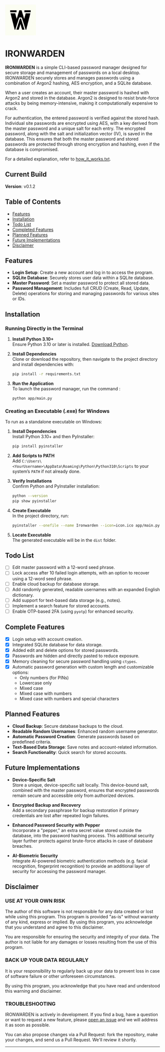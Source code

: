 <img src="./ironwarden.png" alt="Ironwarden icon" width="100" height="100">

# IRONWARDEN
**IRONWARDEN** is a simple CLI-based password manager designed for secure storage and management of passwords on a local desktop. IRONWARDEN securely stores and manages passwords using a combination of Argon2 hashing, AES encryption, and a SQLite database.

When a user creates an account, their master password is hashed with Argon2 and stored in the database. Argon2 is designed to resist brute-force attacks by being memory-intensive, making it computationally expensive to crack.

For authentication, the entered password is verified against the stored hash. Individual site passwords are encrypted using AES, with a key derived from the master password and a unique salt for each entry. The encrypted password, along with the salt and initialization vector (IV), is saved in the database. This ensures that both the master password and stored passwords are protected through strong encryption and hashing, even if the database is compromised.

For a detailed explanation, refer to [how_it_works.txt](how_it_works.txt).

## Current Build  
**Version**: v0.1.2

## Table of Contents

- [Features](#features)
- [Installation](#installation)
- [Todo List](#todo-list)
- [Completed Features](#completed-features)
- [Planned Features](#planned-features)
- [Future Implementations](#future-implementations)
- [Disclaimer](#disclaimer)

## Features

- **Login Setup**: Create a new account and log in to access the program.
- **SQLite Database**: Securely stores user data within a SQLite database.
- **Master Password**: Set a master password to protect all stored data.
- **Password Management**: Includes full CRUD (Create, Read, Update, Delete) operations for storing and managing passwords for various sites or IDs.

## Installation

### Running Directly in the Terminal

1. **Install Python 3.10+**  
   Ensure Python 3.10 or later is installed. [Download Python](https://www.python.org/downloads/).

2. **Install Dependencies**  
   Clone or download the repository, then navigate to the project directory and install dependencies with:
   ```bash
   pip install -r requirements.txt
   ```

3. **Run the Application**  
   To launch the password manager, run the command :
   ```bash
   python app/main.py
   ```

### Creating an Executable (.exe) for Windows

To run as a standalone executable on Windows:

1. **Install Dependencies**  
   Install Python 3.10+ and then PyInstaller:
   ```bash
   pip install pyinstaller
   ```

2. **Add Scripts to PATH**  
   Add `C:\Users\<YourUsername>\AppData\Roaming\Python\Python310\Scripts` to your system’s `PATH` if not already done.

3. **Verify Installations**  
   Confirm Python and PyInstaller installation:
   ```bash
   python --version
   pip show pyinstaller
   ```

4. **Create Executable**  
   In the project directory, run:
   ```bash
   pyinstaller --onefile --name Ironwarden --icon=icon.ico app/main.py
   ```

5. **Locate Executable**  
   The generated executable will be in the `dist` folder.

## Todo List

- [ ] Edit master password with a 12-word seed phrase.
- [ ] Lock access after 10 failed login attempts, with an option to recover using a 12-word seed phrase.
- [ ] Enable cloud backup for database storage.
- [ ] Add randomly generated, readable usernames with an expanded English dictionary.
- [ ] Add support for text-based data storage (e.g., notes).
- [ ] Implement a search feature for stored accounts.
- [ ] Enable OTP-based 2FA (using `pyotp`) for enhanced security.

## Complete Features

- [x] Login setup with account creation.
- [x] Integrated SQLite database for data storage.
- [x] Added edit and delete options for stored passwords.
- [x] Passwords are hidden and directly pasted to reduce exposure.
- [x] Memory cleaning for secure password handling using `ctypes`.
- [x] Automatic password generation with custom length and customizable options:
    - Only numbers (for PINs)
    - Lowercase only
    - Mixed case
    - Mixed case with numbers
    - Mixed case with numbers and special characters

## Planned Features

- **Cloud Backup**: Secure database backups to the cloud.
- **Readable Random Usernames**: Enhanced random username generator.
- **Automatic Password Creation**: Generate passwords based on predefined criteria.
- **Text-Based Data Storage**: Save notes and account-related information.
- **Search Functionality**: Quick search for stored accounts.

## Future Implementations

- **Device-Specific Salt**  
   Store a unique, device-specific salt locally. This device-bound salt, combined with the master password, ensures that encrypted passwords remain secure and accessible only from authorized devices.

- **Encrypted Backup and Recovery**  
   Add a secondary passphrase for backup restoration if primary credentials are lost after repeated login failures.

- **Enhanced Password Security with Pepper**  
   Incorporate a "pepper," an extra secret value stored outside the database, into the password hashing process. This additional security layer further protects against brute-force attacks in case of database breaches.

- **AI-Biometric Security**  
   Integrate AI-powered biometric authentication methods (e.g. facial recognition, fingerprint recognition) to provide an additional layer of security for accessing the password manager.

## Disclaimer

### USE AT YOUR OWN RISK

The author of this software is not responsible for any data created or lost while using this program. This program is provided "as-is" without warranty of any kind, express or implied. By using this program, you acknowledge that you understand and agree to this disclaimer.

You are responsible for ensuring the security and integrity of your data. The author is not liable for any damages or losses resulting from the use of this program.

### BACK UP YOUR DATA REGULARLY

It is your responsibility to regularly back up your data to prevent loss in case of software failure or other unforeseen circumstances.

By using this program, you acknowledge that you have read and understood this warning and disclaimer.

### TROUBLESHOOTING

IRONWARDEN is actively in development. If you find a bug, have a question or want to request a new feature, please [open an issue](https://github.com/adefiqri12/ironwarden/issues) and we will address it as soon as possible. 

You can also propose changes via a Pull Request: fork the repository, make your changes, and send us a Pull Request. We'll review it shortly. 

---